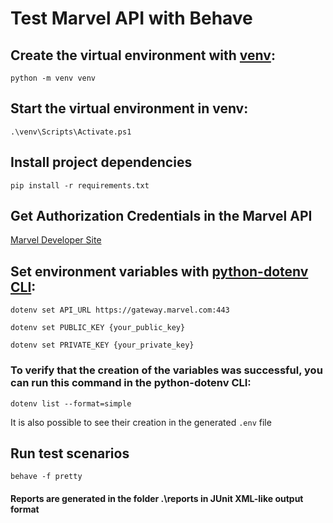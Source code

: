 # Test Marvel API with Behave

## Create the virtual environment with [venv](https://docs.python.org/3/library/venv.html):

    python -m venv venv

## Start the virtual environment in venv:

    .\venv\Scripts\Activate.ps1

## Install project dependencies

    pip install -r requirements.txt

## Get Authorization Credentials in the Marvel API

[Marvel Developer Site](https://developer.marvel.com/account)

## Set environment variables with [python-dotenv CLI](https://pypi.org/project/python-dotenv/):

    dotenv set API_URL https://gateway.marvel.com:443

    dotenv set PUBLIC_KEY {your_public_key}

    dotenv set PRIVATE_KEY {your_private_key}


### To verify that the creation of the variables was successful, you can run this command in the python-dotenv CLI:

    dotenv list --format=simple

It is also possible to see their creation in the generated `.env` file

## Run test scenarios

    behave -f pretty

#### Reports are generated in the folder .\reports in JUnit XML-like output format
